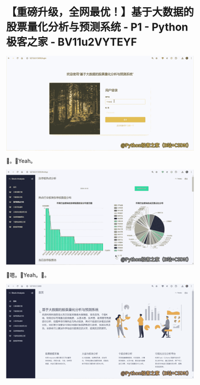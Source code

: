 # 【重磅升级，全网最优！】基于大数据的股票量化分析与预测系统 - P1 - Python极客之家 - BV11u2VYTEYF

![](img/9c720ba05d6b25b52601fa8ca25a8bf7_0.png)

🎼。🎼Yeah。

![](img/9c720ba05d6b25b52601fa8ca25a8bf7_2.png)

🎼嗯。🎼Yeah。🎼。

![](img/9c720ba05d6b25b52601fa8ca25a8bf7_4.png)